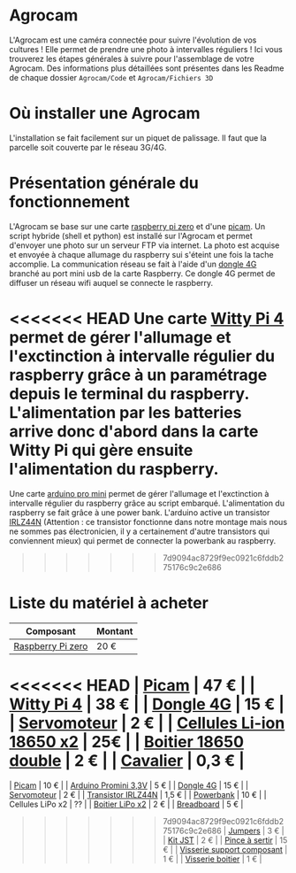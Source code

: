# Agrocam
L'Agrocam est une caméra connectée pour suivre l'évolution de vos cultures ! Elle permet de prendre une photo à intervalles réguliers !
Ici vous trouverez les étapes générales à suivre pour l'assemblage de votre Agrocam. Des informations plus détaillées sont présentes dans les Readme de chaque dossier ```Agrocam/Code``` et ```Agrocam/Fichiers 3D```



# Où installer une Agrocam
L'installation se fait facilement sur un piquet de palissage. Il faut que la parcelle soit couverte par le réseau 3G/4G.

# Présentation générale du fonctionnement
L'Agrocam se base sur une carte [raspberry pi zero](https://fr.aliexpress.com/item/32862749459.html?spm=a2g0o.productlist.0.0.2db345dfJ8qqIP&algo_pvid=d2d9674d-896a-4ba8-a8f7-3204eff93039&algo_exp_id=d2d9674d-896a-4ba8-a8f7-3204eff93039-56&pdp_ext_f=%7B%22sku_id%22%3A%2265489160780%22%7D&pdp_npi=2%40dis%21EUR%21%2194.15%21%21%21%21%21%400b0a050b16529547418287107e2ee8%2165489160780%21sea) et d'une [picam](https://fr.aliexpress.com/item/4000078355774.html?spm=a2g0o.productlist.0.0.3b0b78afgj07rV&algo_pvid=7b9f3a4e-c2a0-4328-92a0-ba677d3226c6&algo_exp_id=7b9f3a4e-c2a0-4328-92a0-ba677d3226c6-12&pdp_ext_f=%7B%22sku_id%22%3A%2210000000203526796%22%7D&pdp_npi=2%40dis%21EUR%21%219.19%21%21%21%21%21%400b0a050b16529546046245087e2ee8%2110000000203526796%21sea). Un script hybride (shell et python) est installé sur l'Agrocam et permet d'envoyer une photo sur un serveur FTP via internet. La photo est acquise et envoyée à chaque allumage du raspberry sui s'éteint une fois la tache accomplie. La communication réseau se fait à l'aide d'un [dongle 4G](https://fr.aliexpress.com/item/1005004055536615.html?spm=a2g0o.productlist.0.0.598076b34EWXMu&algo_pvid=d27b7dc1-f063-45e8-842d-b50b623dfcb6&algo_exp_id=d27b7dc1-f063-45e8-842d-b50b623dfcb6-6&pdp_ext_f=%7B%22sku_id%22%3A%2212000028196486635%22%7D&pdp_npi=1%40dis%7CEUR%7C%7C14.7%7C%7C%7C%7C%7C%400b0a187916512350350418464e6aef%7C12000028196486635%7Csea) branché au port mini usb de la carte Raspberry. Ce dongle 4G permet de diffuser un réseau wifi auquel se connecte le raspberry. 

<<<<<<< HEAD
Une carte [Witty Pi 4](https://www.gotronic.fr/art-carte-alim-et-rtc-witty-pi-4-35473.htm) permet de gérer l'allumage et l'exctinction à intervalle régulier du raspberry grâce à un paramétrage depuis le terminal du raspberry. L'alimentation par les batteries arrive donc d'abord dans la carte Witty Pi qui gère ensuite l'alimentation du raspberry.
=======
Une carte [arduino pro mini](https://fr.aliexpress.com/item/32821902128.html?spm=a2g0o.productlist.0.0.20893f604QgAUg&algo_pvid=2ff0cfa4-a34d-447c-98d9-61316018d354&algo_exp_id=2ff0cfa4-a34d-447c-98d9-61316018d354-0&pdp_ext_f=%7B%22sku_id%22%3A%2267225925112%22%7D&pdp_npi=2%40dis%21EUR%21%215.55%21%21%21%21%21%400b0a050b16529550773306660e2ee6%2167225925112%21sea) permet de gérer l'allumage et l'exctinction à intervalle régulier du raspberry grâce au script embarqué. L'alimentation du raspberry se fait grâce à une power bank. L'arduino active un transistor [IRLZ44N](https://www.mouser.fr/ProductDetail/Infineon-IR/IRLZ44NPBF?qs=9%252BKlkBgLFf15OZZk%252BD0ibg%3D%3D&mgh=1&vip=1&gclid=CjwKCAjw-8qVBhANEiwAfjXLriAW0twH1Cb--4KUks9T8usuCgfEiGjsVVCElXrVpK3je2403yhBJhoCLkIQAvD_BwE) (Attention : ce transistor fonctionne dans notre montage mais nous ne sommes pas électronicien, il y a certainement d'autre transistors qui conviennent mieux) qui permet de connecter la powerbank au raspberry.
>>>>>>> 7d9094ac8729f9ec0921c6fddb275176c9c2e686

# Liste du matériel à acheter

| Composant | Montant |
| ------------- | ------------- |
| [Raspberry Pi zero](https://fr.aliexpress.com/item/1005002762721660.html?_randl_currency=EUR&_randl_shipto=FR&src=google&aff_fcid=f2c9b3fef8f449de83d249fa6d53ca15-1657007543491-08844-UneMJZVf&aff_fsk=UneMJZVf&aff_platform=aaf&sk=UneMJZVf&aff_trace_key=f2c9b3fef8f449de83d249fa6d53ca15-1657007543491-08844-UneMJZVf&terminal_id=0e5bf68749b0416b9d7676273b58898a&afSmartRedirect=y)  | 20 €  |
<<<<<<< HEAD
| [Picam](https://www.gotronic.fr/art-camera-12-mpx-wide-sc0874-36590.htm) | 47 €  |
| [Witty Pi 4](https://www.gotronic.fr/art-carte-alim-et-rtc-witty-pi-4-35473.htm)  | 38 € |
| [Dongle 4G](https://fr.aliexpress.com/item/1005004055536615.html?spm=a2g0o.productlist.0.0.598076b34EWXMu&algo_pvid=d27b7dc1-f063-45e8-842d-b50b623dfcb6&algo_exp_id=d27b7dc1-f063-45e8-842d-b50b623dfcb6-6&pdp_ext_f=%7B%22sku_id%22%3A%2212000028196486635%22%7D&pdp_npi=1%40dis%7CEUR%7C%7C14.7%7C%7C%7C%7C%7C%400b0a187916512350350418464e6aef%7C12000028196486635%7Csea) | 15 €  |
| [Servomoteur](https://www.gotronic.fr/art-servomoteur-digital-miniature-ft90b-30604.htm) | 2 €  |
| [Cellules Li-ion 18650 x2](https://www.gotronic.fr/art-accu-li-ion-18650-2-5a-29250.htm) | 25€  |
| [Boitier 18650 double](https://www.gotronic.fr/art-coupleur-d-accus-bh12900-38664.htm) | 2 €  |
| [Cavalier](https://www.gotronic.fr/art-cavaliers-femelles-a-languette-cfp17n-35570.htms) | 0,3 €  |
=======
| [Picam](https://fr.aliexpress.com/item/4000078355774.html?spm=a2g0o.productlist.0.0.3b0b78afgj07rV&algo_pvid=7b9f3a4e-c2a0-4328-92a0-ba677d3226c6&algo_exp_id=7b9f3a4e-c2a0-4328-92a0-ba677d3226c6-12&pdp_ext_f=%7B%22sku_id%22%3A%2210000000203526796%22%7D&pdp_npi=2%40dis%21EUR%21%219.19%21%21%21%21%21%400b0a050b16529546046245087e2ee8%2110000000203526796%21sea) | 10 €  |
| [Arduino Promini 3,3V](https://fr.aliexpress.com/item/32821902128.html?spm=a2g0o.productlist.0.0.20893f604QgAUg&algo_pvid=2ff0cfa4-a34d-447c-98d9-61316018d354&algo_exp_id=2ff0cfa4-a34d-447c-98d9-61316018d354-0&pdp_ext_f=%7B%22sku_id%22%3A%2267225925112%22%7D&pdp_npi=2%40dis%21EUR%21%215.55%21%21%21%21%21%400b0a050b16529550773306660e2ee6%2167225925112%21sea)  | 5 € |
| [Dongle 4G](https://fr.aliexpress.com/item/1005004055536615.html?spm=a2g0o.productlist.0.0.598076b34EWXMu&algo_pvid=d27b7dc1-f063-45e8-842d-b50b623dfcb6&algo_exp_id=d27b7dc1-f063-45e8-842d-b50b623dfcb6-6&pdp_ext_f=%7B%22sku_id%22%3A%2212000028196486635%22%7D&pdp_npi=1%40dis%7CEUR%7C%7C14.7%7C%7C%7C%7C%7C%400b0a187916512350350418464e6aef%7C12000028196486635%7Csea) | 15 €  |
| [Servomoteur](https://fr.aliexpress.com/item/1005002656953090.html?spm=a2g0o.productlist.0.0.53fb21700bPi3D&algo_pvid=11301013-4dff-416d-bb1a-80bb013d84ab&algo_exp_id=11301013-4dff-416d-bb1a-80bb013d84ab-15&pdp_ext_f=%7B%22sku_id%22%3A%2212000021583318282%22%7D&pdp_npi=2%40dis%21EUR%21%215.93%21%21%214.19%21%21%402100bddd16570074155397479e9af6%2112000021583318282%21sea) | 2 €  |
| [Transistor IRLZ44N](https://www.mouser.fr/ProductDetail/Infineon-IR/IRLZ44NPBF?qs=9%252BKlkBgLFf15OZZk%252BD0ibg%3D%3D&mgh=1&vip=1&gclid=CjwKCAjw-8qVBhANEiwAfjXLriAW0twH1Cb--4KUks9T8usuCgfEiGjsVVCElXrVpK3je2403yhBJhoCLkIQAvD_BwE)  | 1,5 €  |
| [Powerbank](https://www.mouser.fr/ProductDetail/Adafruit/4288?qs=d0WKAl%252BL4KaLuObph3iyfQ%3D%3D) | 10 €  |
| Cellules LiPo x2 | ??  |
| [Boitier LiPo x2](https://fr.aliexpress.com/item/1005001707889794.html?spm=a2g0o.productlist.0.0.39e52962mhFIcw&algo_pvid=ccc0cd9c-90a7-48fd-a7ff-f63f1621e400&algo_exp_id=ccc0cd9c-90a7-48fd-a7ff-f63f1621e400-0&pdp_ext_f=%7B%22sku_id%22%3A%2212000017237055961%22%7D&pdp_npi=2%40dis%21EUR%21%211.9%21%21%21%21%21%400b0a0ae216570115589348199e4a01%2112000017237055961%21sea) | 2 €  |
| [Breadboard](https://fr.aliexpress.com/item/1005001704653648.html?spm=a2g0o.productlist.0.0.7cde3af1ADmWQy&ad_pvid=20220705011427923579849477640017065198_3&s=p) | 5 € |
>>>>>>> 7d9094ac8729f9ec0921c6fddb275176c9c2e686
| [Jumpers](https://fr.aliexpress.com/item/1005002118864496.html?spm=a2g0o.productlist.0.0.530740cfAR8qgh&algo_pvid=0429f2d3-4abb-4a2c-b8bd-1748949ab90c&algo_exp_id=0429f2d3-4abb-4a2c-b8bd-1748949ab90c-8&pdp_ext_f=%7B%22sku_id%22%3A%2212000023064345895%22%7D&pdp_npi=2%40dis%21EUR%21%213.29%21%21%214.03%21%21%402100bb5116570122092244505ed183%2112000023064345895%21sea) | 3 €  |
| [Kit JST](https://fr.aliexpress.com/item/1005003422202370.html?spm=a2g0o.productlist.0.0.2eb85a5duk04cJ&algo_pvid=41b3bc5e-84cd-4fbe-933e-c4d3120288d9&algo_exp_id=41b3bc5e-84cd-4fbe-933e-c4d3120288d9-7&pdp_ext_f=%7B%22sku_id%22%3A%2212000025716082488%22%7D&pdp_npi=2%40dis%21EUR%21%212.13%21%21%211.69%21%21%402100bdf016570105419446040ebdca%2112000025716082488%21sea) | 2 € |
| [Pince à sertir](https://fr.aliexpress.com/item/32868911434.html?spm=a2g0o.productlist.0.0.2f587e06bSnjd5&algo_pvid=04e6c361-f4e5-43c0-ad2c-eed0e5f49ecf&algo_exp_id=04e6c361-f4e5-43c0-ad2c-eed0e5f49ecf-47&pdp_ext_f=%7B%22sku_id%22%3A%2266131948288%22%7D&pdp_npi=2%40dis%21EUR%21%2114.12%21%21%217.56%21%21%402100bdf016570107144048375ebdca%2166131948288%21sea) | 15 €  |
| [Visserie support composant](https://fr.aliexpress.com/item/1005002324715062.html?spm=a2g0o.productlist.0.0.764c3f2b8lFqQH&algo_pvid=24349cd5-9301-41b6-af63-d6aa2ae00a2c&algo_exp_id=24349cd5-9301-41b6-af63-d6aa2ae00a2c-4&pdp_ext_f=%7B%22sku_id%22%3A%2212000020091507818%22%7D&pdp_npi=2%40dis%21EUR%21%213.8%21%21%21%21%21%400b0a0ae216570112948036065e4a01%2112000020091507818%21sea) | 1 €  |
| [Visserie boitier](https://fr.aliexpress.com/item/10000150053486.html?spm=a2g0o.productlist.0.0.14261206iFznJY&algo_pvid=ce94aece-006d-4237-84f0-6779d910fc02&algo_exp_id=ce94aece-006d-4237-84f0-6779d910fc02-1&pdp_ext_f=%7B%22sku_id%22%3A%2220000000127991024%22%7D&pdp_npi=2%40dis%21EUR%21%210.91%21%21%21%21%21%400b0a0ae216570113345626393e4a01%2120000000127991024%21sea) | 1 €  |
